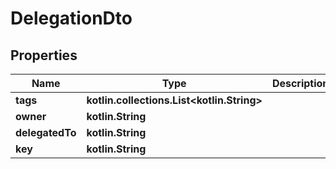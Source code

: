 
# DelegationDto

## Properties
Name | Type | Description | Notes
------------ | ------------- | ------------- | -------------
**tags** | **kotlin.collections.List&lt;kotlin.String&gt;** |  |
**owner** | **kotlin.String** |  |  [optional]
**delegatedTo** | **kotlin.String** |  |  [optional]
**key** | **kotlin.String** |  |  [optional]
